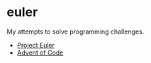 # euler
My attempts to solve programming challenges.

 - [Project Euler](http://adventofcode.com/)
 - [Advent of Code](https://projecteuler.net)
 
